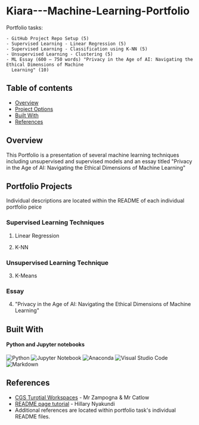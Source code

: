 # Kiara---Machine-Learning-Portfolio

Portfolio tasks:

    - GitHub Project Repo Setup (5)
    - Supervised Learning - Linear Regression (5)
    - Supervised Learning - Classification using K-NN (5)
    - Unsupervised Learning - Clustering (5)
    - ML Essay (600 – 750 words) "Privacy in the Age of AI: Navigating the Ethical Dimensions of Machine
      Learning" (10)

## Table of contents
- [Overview](#overview)
- [Project Options](#portfolio-projects)
- [Built With](#built-with)
- [References](#references)


## Overview

This Portfolio is a presentation of several machine learning techniques including unsupervised and supervised models and an essay titled "Privacy in the Age of AI: Navigating the Ethical Dimensions of Machine Learning"

## Portfolio Projects

Individual descriptions are located within the README of each individual portfolio peice

### Supervised Learning Techniques
1. Linear Regression
    
2. K-NN

### Unsupervised Learning Technique
3. K-Means

### Essay
4. "Privacy in the Age of AI: Navigating the Ethical Dimensions of Machine Learning"


## Built With

#### Python and Jupyter notebooks

![Python](https://img.shields.io/badge/python-3670A0?style=for-the-badge&logo=python&logoColor=ffdd54)
![Jupyter Notebook](https://img.shields.io/badge/jupyter-%23FA0F00.svg?style=for-the-badge&logo=jupyter&logoColor=white)
![Anaconda](https://img.shields.io/badge/Anaconda-%2344A833.svg?style=for-the-badge&logo=anaconda&logoColor=white)
![Visual Studio Code](https://img.shields.io/badge/Visual%20Studio%20Code-0078d7.svg?style=for-the-badge&logo=visual-studio-code&logoColor=white)
![Markdown](https://img.shields.io/badge/markdown-%23000000.svg?style=for-the-badge&logo=markdown&logoColor=white)


## References

- [CGS Turotial Workspaces](https://edstem.org/au/courses/10395/workspaces/) - Mr Zampogna & Mr Catlow
- [README page tutorial](https://www.freecodecamp.org/news/how-to-write-a-good-readme-file/) - Hillary Nyakundi
- Additional references are located within portfolio task's individual README files.
